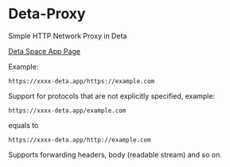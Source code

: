 # Deta-Proxy
Simple HTTP Network Proxy in Deta

[Deta Space App Page](https://deta.space/discovery/@jiesou/proxy)

Example:

```
https://xxxx-deta.app/https://example.com
```

Support for protocols that are not explicitly specified, example:

```
https://xxxx-deta.app/example.com
```
equals to
```
https://xxxx-deta.app/http://example.com
```

Supports forwarding headers, body (readable stream) and so on.
